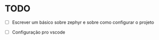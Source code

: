 # TODO

- [ ] Escrever um básico sobre zephyr e sobre como configurar o projeto

- [ ] Configuração pro vscode

